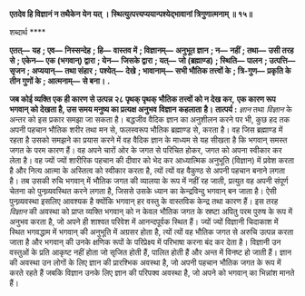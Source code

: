 **एतदेव हि विज्ञानं न तथैकेन येन यत् ।** **स्थित्युत्पत्त्यप्ययान्पश्येद्भावानां त्रिगुणात्मनाम् ॥ १५॥** 

शब्दार्थ **** 

**एतत्—** **यह** **; एव—** **निस्सन्देह** **; हि—** **वास्तव में** **; विज्ञानम्—** **अनुभूत ज्ञान** **; न—** **नहीं** **; तथा—** **उसी तरह से** **; एकेन—** **एक** **(भगवान्) द्वारा** **; येन—** **जिसके द्वारा** **; यत्—** **जो (ब्रह्माण्ड)** **; स्थिति—** **पालन** **; उत्पत्ति—** **सृजन** **; अप्ययान्—** **तथा संहार** **;** **पश्येत्—** **देखे** **; भावानाम्—** **सभी भौतिक तत्त्वों के** **; त्रि-गुण—** **प्रकृति के तीन गुणों के** **; आत्मनाम्—** **से बना।** **.** 

**जब कोई व्यक्ति एक ही कारण से उत्पन्न २८ पृथक् पृथक् भौतिक तत्त्वों को न देख कर,** **एक कारण रूप भगवान् को देखता है, उस समय मनुष्य का प्रत्यक्ष अनुभव** **विज्ञान** **कहलाता** **है।** **तात्पर्य :** *ज्ञान* तथा *विज्ञान* के अन्तर को इस प्रकार समझा जा सकता है। बद्धजीव वैदिक ज्ञान का अनुशीलन करने पर भी, कुछ हद तक अपनी पहचान भौतिक शरीर तथा मन से, फलस्वरूप भौतिक ब्रह्माण्ड से, करता है। वह जिस ब्रह्माण्ड में रहता है उसको समझने का प्रयास करने में वह वैदिक ज्ञान के माध्यम से यह सीखता है कि भगवान् समस्त जगत के परम कारण हैं। वह अपने चारों ओर के जगत से परिचित होकर, जगत को अपना स्वीकार कर लेता है। वह ज्यों ज्यों शारीरिक पहचान की दीवार को भेद कर आध्यात्मिक अनुभूति (विज्ञान) में प्रवेश करता है और नित्य आत्मा के अस्तित्व को स्वीकार करता है, त्यों त्यों वह वैकुण्ठ से अपनी पहचान बनाने लगता है। तब उसकी रुचि भगवान् में भौतिक जगत की व्यालया के रूप में नहीं रह जाती, प्रत्युत वह अपनी संपूर्ण चेतना को पुनव्र्यवस्थित करने लगता है, जिससे उसके ध्यान का केन्द्रविन्दु भगवान् बन जाता है। ऐसी पुनव्र्यवस्था इसलिए आवश्यक है क्योंकि भगवान् हर वस्तु के वास्तविक केन्द्र तथा कारण हैं। इस तरह *विज्ञान* की अवस्था को प्राप्त व्यक्ति भगवान् को न केवल भौतिक जगत के स्रष्टा अपितु परम पुरुष के रूप में अनुभव करता है, जो अपने ही शाश्वत परिवेश में आनन्दपूर्वक स्थित हैं। ज्यों ज्यों विज्ञानी चिदाकाश में स्थित भगवद्धाम में भगवान् की अनुभूति में अग्रसर होता है, त्यों त्यों वह भौतिक जगत से अरुचि उत्पन्न करता जाता है और भगवान् की उनके क्षणिक रूपों के परिप्रेक्ष्य में परिभाषा करना बंद कर देता है। विज्ञानी उन वस्तुओं के प्रति आकृष्ट नहीं होता जो सृजित होती हैं, पालित होती हैं और अन्त में विनष्ट हो जाती हैं। ज्ञान की अवस्था उन लोगों के लिए ज्ञान की प्रारश्भिक अवस्था है, जो अपनी पहचान भौतिक जगत के रूप में करते रहते हैं जबकि विज्ञान उनके लिए ज्ञान की परिपक्व अवस्था है, जो अपने को भगवान् का भिन्नांश मानते हैं।  